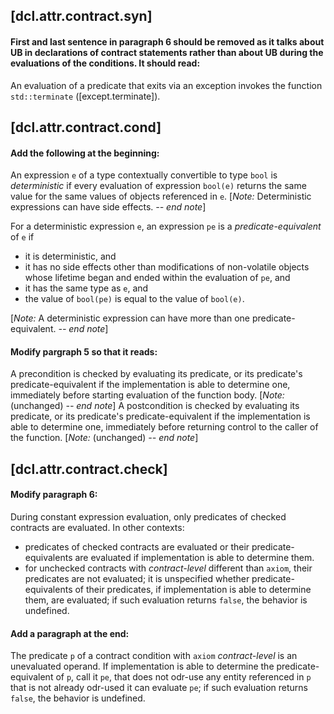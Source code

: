 


## [dcl.attr.contract.syn] 
#### First and last sentence in paragraph 6 should be removed as it talks about UB in declarations of contract statements rather than about UB during the evaluations of the conditions. It should read:

An evaluation of a predicate that exits via an exception invokes the function `std::terminate` ([except.terminate]).



## [dcl.attr.contract.cond]
#### Add the following at the beginning:

An expression `e` of a type contextually convertible to type `bool` is *deterministic* if every evaluation of expression `bool(e)` 
returns the same value for the same values of objects referenced in `e`.
[*Note:* Deterministic expressions can have side effects. *-- end note*]

For a deterministic expression `e`, an expression `pe` is a *predicate-equivalent* of `e` if 

* it is deterministic, and
* it has no side effects other than modifications of non-volatile objects whose lifetime 
  began and ended within the evaluation of `pe`, and
* it has the same type as `e`, and
* the value of `bool(pe)` is equal to the value of `bool(e)`.

[*Note:* A deterministic expression can have more than one predicate-equivalent. *-- end note*]


#### Modify pargraph 5 so that it reads:


A precondition is checked by evaluating its predicate, or its predicate's predicate-equivalent
if the implementation is able to determine one, immediately before starting evaluation of the function body.
[*Note:* (unchanged) *-- end note*]
A postcondition is checked by evaluating its predicate, or its predicate's predicate-equivalent
if the implementation is able to determine one, immediately before returning control to the caller of the function.
[*Note:* (unchanged) *-- end note*]


## [dcl.attr.contract.check]

#### Modify paragraph 6:

During constant expression evaluation, only predicates of checked contracts are evaluated.
In other contexts:

* predicates of checked contracts are evaluated or their predicate-equivalents are evaluated if implementation is able to 
  determine them.
* for unchecked contracts with *contract-level* different than `axiom`, their predicates are not evaluated;
  it is unspecified whether predicate-equivalents of their predicates, if implementation is able to determine them,
  are evaluated; if such evaluation returns `false`, the behavior is undefined.

#### Add a paragraph at the end:

The predicate `p` of a contract condition with `axiom` *contract-level* is an unevaluated operand. 
If implementation is able to determine the predicate-equivalent of `p`, call it `pe`, that does not odr-use any entity referenced in `p` that is not already odr-used it can evaluate `pe`; if such evaluation returns `false`, the behavior is undefined.
